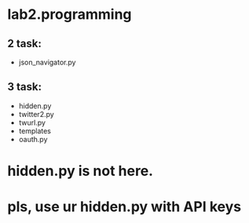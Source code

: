 # lab2.programming
## 2 task:
* json_navigator.py
## 3 task:
* hidden.py
* twitter2.py
* twurl.py
* templates
* oauth.py
# hidden.py is not here.
# pls, use ur hidden.py with API keys
